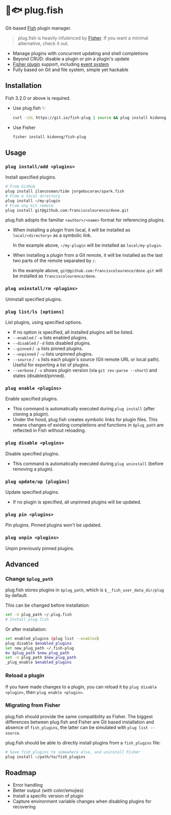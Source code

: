 # 🔌🐟 plug.fish

Git-based [Fish](https://fishshell.com/) plugin manager.

> plug.fish is heavily infulenced by [Fisher](https://github.com/jorgebucaran/fisher). If you want a minimal alternative, check it out.

- Manage plugins with concurrent updating and shell completions
- Beyond CRUD: disable a plugin or pin a plugin's update
- [Fisher plugin](https://github.com/jorgebucaran/fisher#creating-a-plugin) support, including [event system](https://github.com/jorgebucaran/fisher#event-system)
- Fully based on Git and file system, simple yet hackable

## Installation

Fish 3.2.0 or above is required.

- Use plug.fish ✨

  ```sh
  curl -sSL https://git.io/fish-plug | source && plug install kidonng/fish-plug
  ```

- Use Fisher

  ```sh
  fisher install kidonng/fish-plug
  ```

## Usage

### `plug install/add <plugins>`

Install specified plugins.

```sh
# From GitHub
plug install ilancosman/tide jorgebucaran/spark.fish
# From a local directory
plug install ~/my-plugin
# From any Git remote
plug install git@github.com:franciscolourenco/done.git
```

plug.fish adopts the familiar `<author>/<name>` format for referencing plugins.

- When installing a plugin from local, it will be installed as `local/<directory>` as a symbolic link.

  In the example above, `~/my-plugin` will be installed as `local/my-plugin`.

- When installing a plugin from a Git remote, it will be installed as the last two parts of the remote separated by `/`.

  In the example above, `git@github.com:franciscolourenco/done.git` will be installed as `franciscolourenco/done`.

### `plug uninstall/rm <plugins>`

Uninstall specified plugins.

### `plug list/ls [options]`

List plugins, using specified options.

- If no option is specified, all installed plugins will be listed.
- `--enabled` / `-e` lists enabled plugins.
- `--disabled` / `-d` lists disabled plugins.
- `--pinned` / `-p` lists pinned plugins.
- `--unpinned` / `-u` lists unpinned plugins.
- `--source` / `-s` lists each plugin's source (Git remote URL or local path). Useful for exporting a list of plugins.
- `--verbose` / `-v` shows plugin version (via `git rev-parse --short`) and states (disabled/pinned).

### `plug enable <plugins>`

Enable specified plugins.

- This command is automatically executed during `plug install` (after cloning a plugin).
- Under the hood, plug.fish creates symbolic links for plugin files. This means changes of existing completions and functions in `$plug_path` are reflected in Fish without reloading.

### `plug disable <plugins>`

Disable specified plugins.

- This command is automatically executed during `plug uninstall` (before removing a plugin).

### `plug update/up [plugins]`

Update specified plugins.

- If no plugin is specified, all unpinned plugins will be updated.

### `plug pin <plugins>`

Pin plugins. Pinned plugins won't be updated.

### `plug unpin <plugins>`

Unpin previously pinned plugins.

## Advanced

### Change `$plug_path`

plug.fish stores plugins in `$plug_path`, which is `$__fish_user_data_dir/plug` by default.

This can be changed before installation:

```sh
set -U plug_path ~/.plug.fish
# Install plug.fish
```

Or after installation:

```sh
set enabled_plugins (plug list --enabled)
plug disable $enabled_plugins
set new_plug_path ~/.fish-plug
mv $plug_path $new_plug_path
set -U plug_path $new_plug_path
_plug_enable $enabled_plugins
```

### Reload a plugin

If you have made changes to a plugin, you can reload it by `plug disable <plugin>`, then `plug enable <plugin>`.

### Migrating from Fisher

plug.fish should provide the same compatibility as Fisher. The biggest differences between plug.fish and Fisher are Git based installation and absence of `fish_plugins`, the latter can be simulated with `plug list --source`.

plug.fish should be able to directly install plugins from a `fish_plugins` file:

```sh
# Save fish_plugins to somewhere else, and uninstall Fisher
plug install </path/to/fish_plugins
```

## Roadmap

- Error handling
- Better output (with color/emojies)
- Install a specific version of plugin
- Capture environment variable changes when disabling plugins for recovering
